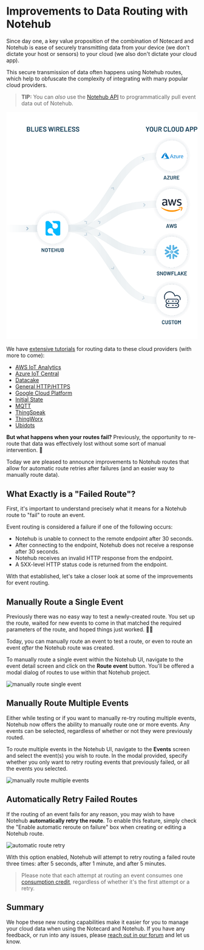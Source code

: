 # Improvements to Data Routing with Notehub

Since day one, a key value proposition of the combination of Notecard and Notehub is ease of securely transmitting data from your device (we don't dictate your host or sensors) to your cloud (we also don't dictate your cloud app).

This secure transmission of data often happens using Notehub routes, which help to  obfuscate the complexity of integrating with many popular cloud providers.

> **TIP:** You can _also_ use the [Notehub API](https://dev.blues.io/reference/notehub-api/api-introduction/) to programmatically pull event data out of Notehub.

![notehub data flow](notehub-flow.png)

We have [extensive tutorials](https://dev.blues.io/guides-and-tutorials/routing-data-to-cloud) for routing data to these cloud providers (with more to come):

- [AWS IoT Analytics](https://dev.blues.io/guides-and-tutorials/routing-data-to-cloud/aws-iot-analytics)
- [Azure IoT Central](https://dev.blues.io/guides-and-tutorials/routing-data-to-cloud/azure-iot-central)
- [Datacake](https://dev.blues.io/guides-and-tutorials/routing-data-to-cloud/datacake)
- [General HTTP/HTTPS](https://dev.blues.io/guides-and-tutorials/routing-data-to-cloud/general-http-https)
- [Google Cloud Platform](https://dev.blues.io/guides-and-tutorials/routing-data-to-cloud/google-cloud-platform)
- [Initial State](https://dev.blues.io/guides-and-tutorials/routing-data-to-cloud/initial-state)
- [MQTT](https://dev.blues.io/guides-and-tutorials/routing-data-to-cloud/mqtt)
- [ThingSpeak](https://dev.blues.io/guides-and-tutorials/routing-data-to-cloud/thingspeak)
- [ThingWorx](https://dev.blues.io/guides-and-tutorials/routing-data-to-cloud/thingworx)
- [Ubidots](https://dev.blues.io/guides-and-tutorials/routing-data-to-cloud/ubidots)

**But what happens when your routes fail?** Previously, the opportunity to re-route that data was effectively lost without some sort of manual intervention. 😬

Today we are pleased to announce improvements to Notehub routes that allow for automatic route retries after failures (and an easier way to manually route data).

## What Exactly is a "Failed Route"?

First, it's important to understand precisely what it means for a Notehub route to "fail" to route an event.

Event routing is considered a failure if one of the following occurs:

- Notehub is unable to connect to the remote endpoint after 30 seconds.
- After connecting to the endpoint, Notehub does not receive a response after 30 seconds.
- Notehub receives an invalid HTTP response from the endpoint.
- A 5XX-level HTTP status code is returned from the endpoint.

With that established, let's take a closer look at some of the improvements for event routing.

## Manually Route a Single Event

Previously there was no easy way to test a newly-created route. You set up the route, waited for new events to come in that matched the required parameters of the route, and hoped things just worked. 🤷‍♂️

Today, you can manually route an event to test a route, or even to route an event _after_ the Notehub route was created.

To manually route a single event within the Notehub UI, navigate to the event detail screen and click on the **Route event** button. You'll be offered a modal dialog of routes to use within that Notehub project.

![manually route single event](https://res.cloudinary.com/blues-wireless/image/fetch/f_auto,c_limit,w_3840,q_auto/https://dev.blues.io/_next/static/media/route-manual-single.7416b4a4.png)

## Manually Route Multiple Events

Either while testing or if you want to manually re-try routing multiple events, Notehub now offers the ability to manually route one or more events. Any events can be selected, regardless of whether or not they were previously routed.

To route multiple events in the Notehub UI, navigate to the **Events** screen and select the event(s) you wish to route. In the modal provided, specify whether you only want to retry routing events that previously failed, or all the events you selected.

![manually route multiple events](https://res.cloudinary.com/blues-wireless/image/fetch/f_auto,c_limit,w_1920,q_auto/https://dev.blues.io/_next/static/media/route-bulk-retry.dcc3ea3e.png)

## Automatically Retry Failed Routes

If the routing of an event fails for any reason, you may wish to have Notehub **automatically retry the route**. To enable this feature, simply check the "Enable automatic reroute on failure" box when creating or editing a Notehub route.

![automatic route retry](https://res.cloudinary.com/blues-wireless/image/fetch/f_auto,c_limit,w_3840,q_auto/https://dev.blues.io/_next/static/media/route-retry-auto.78226302.png)

With this option enabled, Notehub will attempt to retry routing a failed route three times: after 5 seconds, after 1 minute, and after 5 minutes.

> Please note that each attempt at routing an event consumes one [consumption credit](https://blues.io/pricing/), regardless of whether it's the first attempt or a retry.

## Summary

We hope these new routing capabilities make it easier for you to manage your cloud data when using the Notecard and Notehub. If you have any feedback, or run into any issues, please [reach out in our forum](https://discuss.blues.io/) and let us know.